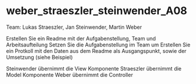 weber_straeszler_steinwender_A08
================================

Team: Lukas Straeszler, Jan Steinwender, Martin Weber

Erstellen Sie ein Readme mit der Aufgabenstellung, Team und Arbeitsaufteilung
Setzen Sie die Aufgabenstellung im Team um
Erstellen Sie ein Protkoll mit den Daten aus dem Readme als Ausgangspunkt, sowie der Umsetzung (siehe Beispiel)



Steinwender übernimmt die View Komponente
Straeszler übernimmt die Model Komponente
Weber übernimmt die Controller
